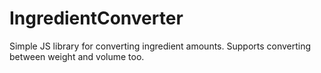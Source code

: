 IngredientConverter
===================

Simple JS library for converting ingredient amounts. Supports converting between weight and volume too.
